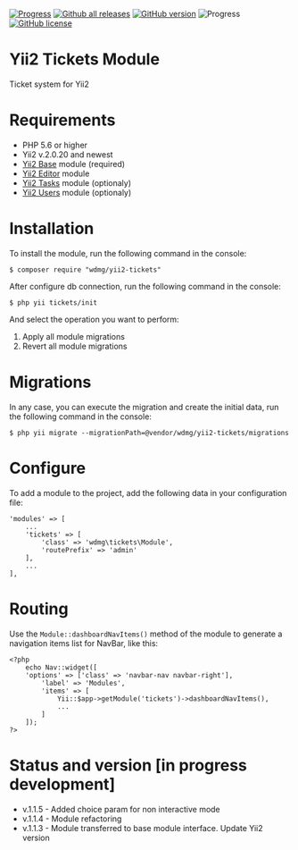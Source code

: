 [![Progress](https://img.shields.io/badge/required-Yii2_v2.0.13-blue.svg)](https://packagist.org/packages/yiisoft/yii2) [![Github all releases](https://img.shields.io/github/downloads/wdmg/yii2-tickets/total.svg)](https://GitHub.com/wdmg/yii2-tickets/releases/) [![GitHub version](https://badge.fury.io/gh/wdmg%2Fyii2-tickets.svg)](https://github.com/wdmg/yii2-tickets) ![Progress](https://img.shields.io/badge/progress-in_development-red.svg) [![GitHub license](https://img.shields.io/github/license/wdmg/yii2-tickets.svg)](https://github.com/wdmg/yii2-tickets/blob/master/LICENSE)

# Yii2 Tickets Module
Ticket system for Yii2

# Requirements 
* PHP 5.6 or higher
* Yii2 v.2.0.20 and newest
* [Yii2 Base](https://github.com/wdmg/yii2-base) module (required)
* [Yii2 Editor](https://github.com/wdmg/yii2-editor) module
* [Yii2 Tasks](https://github.com/wdmg/yii2-tasks) module (optionaly)
* [Yii2 Users](https://github.com/wdmg/yii2-users) module (optionaly)

# Installation
To install the module, run the following command in the console:

`$ composer require "wdmg/yii2-tickets"`

After configure db connection, run the following command in the console:

`$ php yii tickets/init`

And select the operation you want to perform:
  1) Apply all module migrations
  2) Revert all module migrations

# Migrations
In any case, you can execute the migration and create the initial data, run the following command in the console:

`$ php yii migrate --migrationPath=@vendor/wdmg/yii2-tickets/migrations`

# Configure
To add a module to the project, add the following data in your configuration file:

    'modules' => [
        ...
        'tickets' => [
            'class' => 'wdmg\tickets\Module',
            'routePrefix' => 'admin'
        ],
        ...
    ],

# Routing
Use the `Module::dashboardNavItems()` method of the module to generate a navigation items list for NavBar, like this:

    <?php
        echo Nav::widget([
        'options' => ['class' => 'navbar-nav navbar-right'],
            'label' => 'Modules',
            'items' => [
                Yii::$app->getModule('tickets')->dashboardNavItems(),
                ...
            ]
        ]);
    ?>


# Status and version [in progress development]
* v.1.1.5 - Added choice param for non interactive mode
* v.1.1.4 - Module refactoring
* v.1.1.3 - Module transferred to base module interface. Update Yii2 version